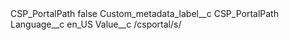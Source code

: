 <?xml version="1.0" encoding="UTF-8"?>
<CustomMetadata xmlns="http://soap.sforce.com/2006/04/metadata" xmlns:xsi="http://www.w3.org/2001/XMLSchema-instance" xmlns:xsd="http://www.w3.org/2001/XMLSchema">
    <label>CSP_PortalPath</label>
    <protected>false</protected>
    <values>
        <field>Custom_metadata_label__c</field>
        <value xsi:type="xsd:string">CSP_PortalPath</value>
    </values>
    <values>
        <field>Language__c</field>
        <value xsi:type="xsd:string">en_US</value>
    </values>
    <values>
        <field>Value__c</field>
        <value xsi:type="xsd:string">/csportal/s/</value>
    </values>
</CustomMetadata>
